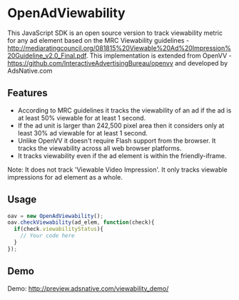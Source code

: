 OpenAdViewability
======

This JavaScript SDK is an open source version to track viewability metric for any ad element based on the MRC Viewability guidelines - http://mediaratingcouncil.org/081815%20Viewable%20Ad%20Impression%20Guideline_v2.0_Final.pdf. This implementation is extended from OpenVV - https://github.com/InteractiveAdvertisingBureau/openvv and developed by AdsNative.com

## Features
* According to MRC guidelines it tracks the viewability of an ad if the ad is at least 50% viewable for at least 1 second.
* If the ad unit is larger than 242,500 pixel area then it considers only at least 30% ad viewable for at least 1 second.
* Unlike OpenVV it doesn't require Flash support from the browser. It tracks the viewability across all web browser platforms.
* It tracks viewability even if the ad element is within the friendly-iframe. 

Note: It does not track 'Viewable Video Impression'. It only tracks viewable impressions for ad element as a whole.

## Usage

```javascript
oav = new OpenAdViewability();
oav.checkViewability(ad_elem, function(check){
  if(check.viewabilityStatus){
    // Your code here
  }
});
```

## Demo

Demo: http://preview.adsnative.com/viewability_demo/


